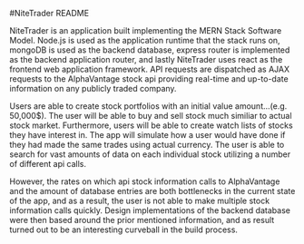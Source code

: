 #NiteTrader README

NiteTrader is an application built implementing the MERN Stack Software Model.  Node.js is used as the application runtime that the stack runs on, mongoDB is used as the backend database, express router is implemented as the backend application router, and lastly NiteTrader uses react as the frontend web application framework.  API requests are dispatched as AJAX requests to the AlphaVantage stock api providing real-time and up-to-date information on any publicly traded company.  

Users are able to create stock portfolios with an initial value amount...(e.g. 50,000$).  The user will be able to buy and sell stock much similiar to actual stock market.  Furthermore, users will be able to create watch lists of stocks they have interest in.  The app will simulate how a user would have done if they had made the same trades using actual currency. The user is able to search for vast amounts of data on each individual stock utilizing a number of different api calls. 

However, the rates on which api stock information calls to AlphaVantage and the amount of database entries are both bottlenecks in the current state of the app, and as a result, the user is not able to make multiple stock information calls quickly.  Design implementations of the backend database were then based around the prior mentioned information, and as result turned out to be an interesting curveball in the build process. 
